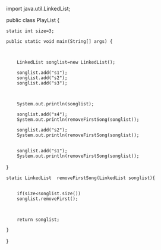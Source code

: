 import java.util.LinkedList;

public class PlayList {
	
	static int size=3;

    public static void main(String[] args) {
       
        
        
        LinkedList songlist=new LinkedList();
        
        songlist.add("s1");
        songlist.add("s2");
        songlist.add("s3");
        
        
       
        System.out.println(songlist);
        
        songlist.add("s4");      
        System.out.println(removeFirstSong(songlist));
        
        songlist.add("s2");      
        System.out.println(removeFirstSong(songlist));
        
        
        songlist.add("s1");      
        System.out.println(removeFirstSong(songlist));
   }

    
    static LinkedList  removeFirstSong(LinkedList songlist){
        
        
        if(size<songlist.size())
        songlist.removeFirst();
        
        
        
        return songlist;
        
    }

}
